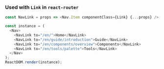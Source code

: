 ### Used with `Link` in `react-router`

<!--start-code-->

```js
const NavLink = props => <Nav.Item componentClass={Link} {...props} />;

const instance = (
  <Nav>
    <NavLink to="/en/">Home</NavLink>
    <NavLink to="/en/guide/introduction">Guide</NavLink>
    <NavLink to="/en/components/overview">Components</NavLink>
    <NavLink to="/en/tools/palette">Tools</NavLink>
  </Nav>
);
ReactDOM.render(instance);
```

<!--end-code-->
